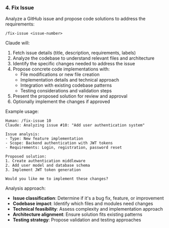 ### 4. Fix Issue

Analyze a GitHub issue and propose code solutions to address the requirements:

`/fix-issue <issue-number>`

Claude will:

1. Fetch issue details (title, description, requirements, labels)
2. Analyze the codebase to understand relevant files and architecture
3. Identify the specific changes needed to address the issue
4. Propose concrete code implementations with:
   - File modifications or new file creation
   - Implementation details and technical approach
   - Integration with existing codebase patterns
   - Testing considerations and validation steps
5. Present the proposed solution for review and approval
6. Optionally implement the changes if approved

Example usage:

```text
Human: /fix-issue 10
Claude: Analyzing issue #10: "Add user authentication system"

Issue analysis:
- Type: New feature implementation
- Scope: Backend authentication with JWT tokens
- Requirements: Login, registration, password reset

Proposed solution:
1. Create authentication middleware
2. Add user model and database schema
3. Implement JWT token generation

Would you like me to implement these changes?
```

Analysis approach:

- **Issue classification**: Determine if it's a bug fix, feature, or improvement
- **Codebase impact**: Identify which files and modules need changes
- **Technical feasibility**: Assess complexity and implementation approach
- **Architecture alignment**: Ensure solution fits existing patterns
- **Testing strategy**: Propose validation and testing approaches

